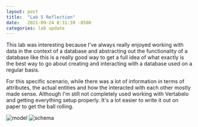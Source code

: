 ```yaml
---
layout: post
title:  "Lab 5 Reflection"
date:   2021-09-24 8:31:39 -0500
categories: lab update
---
```


  This lab was interesting because I've always really enjoyed working with data in the context of a database
and abstracting out the functionality of a database like this is a really good way to get a full idea of what
exactly is the best way to go about creating and interacting with a database used on a regular basis.

  For this specific scenario, while there was a lot of information in terms of attributes, the actual
entities and how the interacted with each other mostly made sense. Although I'm still not completely used
working with Vertabelo and getting everything setup properly. It's a lot easier to write it out on paper to
get the ball rolling.

![model]({{site.baseurl}}/images/diagram.PNG)
![schema]({{site.baseurl}}/images/schema.PNG)

